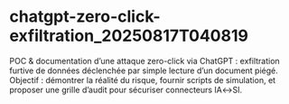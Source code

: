 # chatgpt-zero-click-exfiltration_20250817T040819
POC &amp; documentation d’une attaque zero-click via ChatGPT : exfiltration furtive de données déclenchée par simple lecture d’un document piégé.   Objectif : démontrer la réalité du risque, fournir scripts de simulation, et proposer une grille d’audit pour sécuriser connecteurs IA↔SI.

